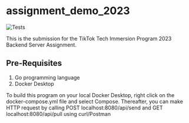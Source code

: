 # assignment_demo_2023

![Tests](https://github.com/TikTokTechImmersion/assignment_demo_2023/actions/workflows/test.yml/badge.svg)

This is the submission for the TikTok Tech Immersion Program 2023 Backend Server Assignment. 


## Pre-Requisites
1. Go programming language 
2. Docker Desktop 

To build this program on your local Docker Desktop, right click on the docker-compose.yml file and select Compose. Thereafter, you can make HTTP request by calling POST localhost:8080/api/send and GET localhost:8080/api/pull using curl/Postman 